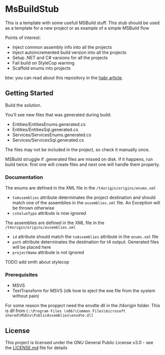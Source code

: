 # MsBuildStub

This is a template with some usefull MSBuild stuff. This stub should be used as a template for a new project or as example of a simple MSBuild flow

Points of interest:
* Inject common assembly info into all the projects
* Inject autoincremented build version into all the projects
* Setup .NET and C# varsions for all the projects 
* Fail build on StyleCop warning
* Scaffold enums into projects

btw: you can read about this repository in the <a href="https://habr.com/ru/post/441614/">habr article</a>.

## Getting Started

Build the solution.

You'll see new files that was generated during build:
* Entities/EntitiesEnums.generated.cs
* Entities/EntitiesSql.generated.cs
* Services/ServicesEnums.generated.cs
* Services/ServicesSql.generated.cs

The files may not be included in the project, so check it manually once.

MSBuild struggle if .generated files are missed on disk.
If it happens, run build twice: first one will create files and next one will handle them property.

### Documentation

The enums are defined in the XML file in the `/t4origin/origins/enums.xml`
* `toAssemblies` attribute determinates the project destination and should match one of the assemblies in the `assemblies.xml` file. An Exception will be thrown otherwise
* `csValueType` attribute is now ignored

The assemblies are defined in the XML file in the `/t4origin/origins/assemblies.xml`
* `id` attribute should match the `toAssemblies` attribute in the `enums.xml` file
* `path` attribute determinates the destination for t4 output. Generated files will be placed here
* `projectName` attribute is not ignored

TODO add smth about stylecop

### Prerequisites

* MSVS
* TextTransform for MSVS (idk how to eject the exe file from the system without pain)

For some reason the propject need the envdte dll in the /t4origin folder. This is dll from `C:\Program Files (x86)\Common Files\microsoft shared\MSEnv\PublicAssemblies\envdte.dll`

## License

This project is licensed under the GNU General Public License v3.0 - see the [LICENSE.md](LICENSE.md) file for details